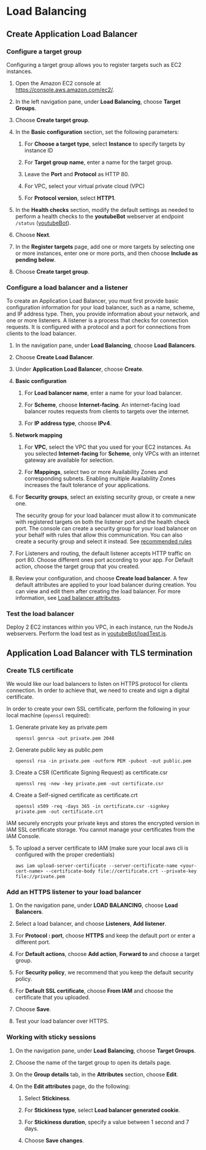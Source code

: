 # Load Balancing

## Create Application Load Balancer

### Configure a target group

Configuring a target group allows you to register targets such as EC2 instances\.

1. Open the Amazon EC2 console at [https://console\.aws\.amazon\.com/ec2/](https://console.aws.amazon.com/ec2/)\.

2. In the left navigation pane, under **Load Balancing**, choose **Target Groups**\.

3. Choose **Create target group**\.

4. In the **Basic configuration** section, set the following parameters:

   1. For **Choose a target type**, select **Instance** to specify targets by instance ID

   2. For **Target group name**, enter a name for the target group\.

   3. Leave the **Port** and **Protocol** as HTTP 80.

   4. For VPC, select your virtual private cloud \(VPC\)

   5. For **Protocol version**, select **HTTP1**.

5. In the **Health checks** section, modify the default settings as needed to perform a health checks to the **youtubeBot** webserver at endpoint `/status` ([youtubeBot](../youtubeBot/index.js))\.

6. Choose **Next**\.
7. In the **Register targets** page, add one or more targets by selecting one or more instances, enter one or more ports, and then choose **Include as pending below**\.
8. Choose **Create target group**\.

### Configure a load balancer and a listener

To create an Application Load Balancer, you must first provide basic configuration information for your load balancer, such as a name, scheme, and IP address type\.
Then, you provide information about your network, and one or more listeners\.
A listener is a process that checks for connection requests\. It is configured with a protocol and a port for connections from clients to the load balancer\.

1. In the navigation pane, under **Load Balancing**, choose **Load Balancers**\.

2. Choose **Create Load Balancer**\.

3. Under **Application Load Balancer**, choose **Create**\.

4. **Basic configuration**

   1. For **Load balancer name**, enter a name for your load balancer\.

   2. For **Scheme**, choose **Internet\-facing**.
      An internet\-facing load balancer routes requests from clients to targets over the internet\.

   3. For **IP address type**, choose **IPv4**.

5. **Network mapping**

   1. For **VPC**, select the VPC that you used for your EC2 instances\. As you selected **Internet\-facing** for **Scheme**, only VPCs with an internet gateway are available for selection\.

   1. For **Mappings**, select two or more Availability Zones and corresponding subnets\. Enabling multiple Availability Zones increases the fault tolerance of your applications\.

6. For **Security groups**, select an existing security group, or create a new one\.

   The security group for your load balancer must allow it to communicate with registered targets on both the listener port and the health check port\. The console can create a security group for your load balancer on your behalf with rules that allow this communication\. You can also create a security group and select it instead\. See [recommended rules](https://docs.aws.amazon.com/elasticloadbalancing/latest/application/load-balancer-update-security-groups.html#security-group-recommended-rules)

7. For Listeners and routing, the default listener accepts HTTP traffic on port 80. Choose different ones port according to your app. For Default action, choose the target group that you created.
9. Review your configuration, and choose **Create load balancer**\. A few default attributes are applied to your load balancer during creation\. You can view and edit them after creating the load balancer\. For more information, see [Load balancer attributes](https://docs.aws.amazon.com/elasticloadbalancing/latest/application/application-load-balancers.html#load-balancer-attributes)\.


### Test the load balancer

Deploy 2 EC2 instances within you VPC, in each instance, run the NodeJs webservers. Perform the load test as in [youtubeBot/loadTest.js](../youtubeBot/loadTest.js).


## Application Load Balancer with TLS termination

### Create TLS certificate

We would like our load balancers to listen on HTTPS protocol for clients connection. In order to achieve that, we need to create and sign a digital certificate.

In order to create your own SSL certificate, perform the following in your local machine (`openssl` required):
1. Generate private key as private.pem
   ```
   openssl genrsa -out private.pem 2048
   ```
2. Generate public key as public.pem
   ```
   openssl rsa -in private.pem -outform PEM -pubout -out public.pem
   ```
3. Create a CSR (Certificate Signing Request) as certificate.csr
   ```
   openssl req -new -key private.pem -out certificate.csr
   ```
4. Create a Self-signed certificate as certificate.crt
   ```
   openssl x509 -req -days 365 -in certificate.csr -signkey private.pem -out certificate.crt
   ```

IAM securely encrypts your private keys and stores the encrypted version in IAM SSL certificate storage. You cannot manage your certificates from the IAM Console.

5. To upload a server certificate to IAM (make sure your local aws cli is configured with the proper credentials)
   ```shell
   aws iam upload-server-certificate --server-certificate-name <your-cert-name> --certificate-body file://certificate.crt --private-key file://private.pem
   ```

### Add an HTTPS listener to your load balancer

1. On the navigation pane, under **LOAD BALANCING**, choose **Load Balancers**\.

2. Select a load balancer, and choose **Listeners**, **Add listener**\.

3. For **Protocol : port**, choose **HTTPS** and keep the default port or enter a different port\.

4. For **Default actions**, choose **Add action**, **Forward to** and choose a target group\.

5. For **Security policy**, we recommend that you keep the default security policy\.

6. For **Default SSL certificate**, choose **From IAM** and choose the certificate that you uploaded\.

7. Choose **Save**\.

8. Test your load balancer over HTTPS.

### Working with sticky sessions

1. On the navigation pane, under **Load Balancing**, choose **Target Groups**\.

1. Choose the name of the target group to open its details page\.

1. On the **Group details** tab, in the **Attributes** section, choose **Edit**\.

1. On the **Edit attributes** page, do the following:

   1. Select **Stickiness**\.

   1. For **Stickiness type**, select **Load balancer generated cookie**\.

   1. For **Stickiness duration**, specify a value between 1 second and 7 days\.

   1. Choose **Save changes**\.
